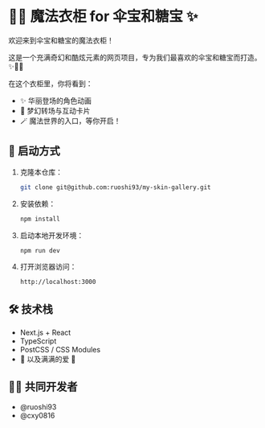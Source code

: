 # 🧚‍♀️ 魔法衣柜 for 伞宝和糖宝 ✨

欢迎来到伞宝和糖宝的魔法衣柜！

这是一个充满奇幻和酷炫元素的网页项目，专为我们最喜欢的伞宝和糖宝而打造。✨👒🧤

在这个衣柜里，你将看到：
- ✨ 华丽登场的角色动画
- 💫 梦幻转场与互动卡片
- 🪄 魔法世界的入口，等你开启！

## 🚀 启动方式

1. 克隆本仓库：
   ```bash
   git clone git@github.com:ruoshi93/my-skin-gallery.git
2. 安装依赖：
   ```bash
   npm install
3. 启动本地开发环境：
   ```bash
   npm run dev
4. 打开浏览器访问：
   ```bash
   http://localhost:3000

## 🛠 技术栈

- Next.js + React
- TypeScript
- PostCSS / CSS Modules
- 🍬 以及满满的爱 🌂

## 👯‍♀️ 共同开发者

- @ruoshi93
- @cxy0816
